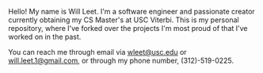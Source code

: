 Hello! My name is Will Leet. I'm a software engineer and passionate creator currently obtaining my CS Master's at USC Viterbi. 
This is my personal repository, where I've forked over the projects I'm most proud of that I've worked on in the past. 

You can reach me through email via wleet@usc.edu or will.leet.1@gmail.com, or through my phone number, (312)-519-0225. 


